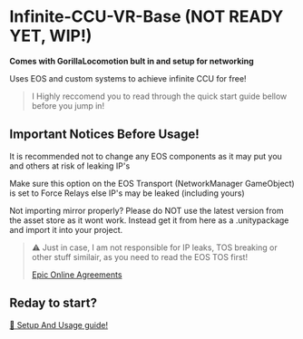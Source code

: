 # Infinite-CCU-VR-Base (NOT READY YET, WIP!)
**Comes with GorillaLocomotion bult in and setup for networking**

Uses EOS and custom systems to achieve infinite CCU for free!

> I Highly reccomend you to read through the quick start guide bellow before you jump in!

## Important Notices Before Usage!
It is recommended not to change any EOS components as it may put you and others at risk of leaking IP's

Make sure this option on the EOS Transport (NetworkManager GameObject) is set to Force Relays else IP's may be leaked (including yours)

Not importing mirror properly? Please do NOT use the latest version from the asset store as it wont work. Instead get it from here as a .unitypackage and import it into your project.

> ⚠️ Just in case, I am not responsible for IP leaks, TOS breaking or other stuff similair, as you need to read the EOS TOS first!
> 
> [Epic Online Agreements](https://dev.epicgames.com/en-US/services/terms/agreements)



## Reday to start?
[📖 Setup And Usage guide!](https://flashcatstudio.gitbook.io/eos-vr-with-infinite-ccu-online-guide/)
